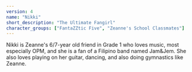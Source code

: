 ```yaml
---
version: 4
name: "Nikki"
short_description: "The Ultimate Fangirl"
character_groups: ["FantaZZtic Five", "Zeanne's School Classmates"]
---
```


Nikki is Zeanne's 6/7-year old friend in Grade 1 who loves music, most especially OPM, and she is a fan of a Filipino band named Jam&Jem. She also loves playing on her guitar, dancing, and also doing gymnastics like Zeanne.